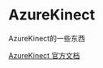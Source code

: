 # AzureKinect
AzureKinect的一些东西

[AzureKinect 官方文档](https://docs.microsoft.com/zh-cn/azure/Kinect-dk/)
